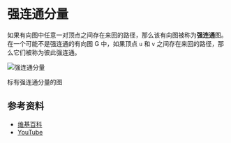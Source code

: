 # 强连通分量

如果有向图中任意一对顶点之间存在来回的路径，那么该有向图被称为**强连通**图。在一个可能不是强连通的有向图 G 中，如果顶点 `u` 和 `v` 之间存在来回的路径，那么它们被称为彼此强连通。

![强连通分量](https://upload.wikimedia.org/wikipedia/commons/5/5c/Scc.png)

标有强连通分量的图

## 参考资料

- [维基百科](https://en.wikipedia.org/wiki/Strongly_connected_component)
- [YouTube](https://www.youtube.com/watch?v=RpgcYiky7uw&list=PLLXdhg_r2hKA7DPDsunoDZ-Z769jWn4R8)